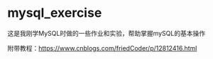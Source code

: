 # mysql_exercise

这是我刚学MySQL时做的一些作业和实验，帮助掌握mySQL的基本操作

附带教程：<https://www.cnblogs.com/friedCoder/p/12812416.html>

